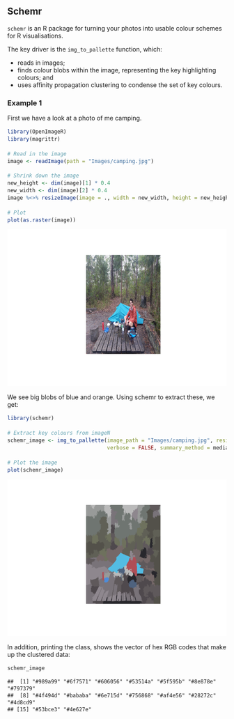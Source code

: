 Schemr
------

`schemr` is an R package for turning your photos into usable colour
schemes for R visualisations.

The key driver is the `img_to_pallette` function, which:

-   reads in images;
-   finds colour blobs within the image, representing the key
    highlighting colours; and
-   uses affinity propagation clustering to condense the set of key
    colours.

### Example 1

First we have a look at a photo of me camping.

``` r
library(OpenImageR)
library(magrittr)

# Read in the image
image <- readImage(path = "Images/camping.jpg")

# Shrink down the image
new_height <- dim(image)[1] * 0.4
new_width <- dim(image)[2] * 0.4
image %<>% resizeImage(image = ., width = new_width, height = new_height)

# Plot
plot(as.raster(image))
```

![](README_files/figure-markdown_github/unnamed-chunk-1-1.png)

We see big blobs of blue and orange. Using schemr to extract these, we
get:

``` r
library(schemr)

# Extract key colours from imageN
schemr_image <- img_to_pallette(image_path = "Images/camping.jpg", resize_factor = 0.4,
                                verbose = FALSE, summary_method = median)

# Plot the image
plot(schemr_image)
```

![](README_files/figure-markdown_github/unnamed-chunk-2-1.png)

In addition, printing the class, shows the vector of hex RGB codes that
make up the clustered data:

``` r
schemr_image
```

    ##  [1] "#989a99" "#6f7571" "#606056" "#53514a" "#5f595b" "#8e878e" "#797379"
    ##  [8] "#4f494d" "#bababa" "#6e715d" "#756868" "#af4e56" "#28272c" "#4d8cd9"
    ## [15] "#53bce3" "#4e627e"
